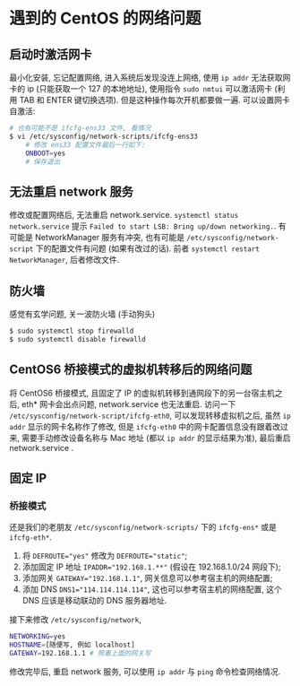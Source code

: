 # 遇到的 CentOS 的网络问题

## 启动时激活网卡

最小化安装, 忘记配置网络, 进入系统后发现没连上网络, 使用 `ip addr` 无法获取网卡的 ip (只能获取一个 127 的本地地址), 
使用指令 `sudo nmtui` 可以激活网卡 (利用 TAB 和 ENTER 键切换选项). 但是这种操作每次开机都要做一遍. 可以设置网卡自激活:

``` sh
# 也有可能不是 ifcfg-ens33 文件, 看情况
$ vi /etc/sysconfig/network-scripts/ifcfg-ens33
    # 修改 ens33 配置文件最后一行如下:
    ONBOOT=yes
    # 保存退出
```

## 无法重启 network 服务

修改或配置网络后, 无法重启 network.service. `systemctl status network.service` 提示 `Failed to start LSB: Bring up/down networking.`. 有可能是 NetworkManager 服务有冲突, 也有可能是 `/etc/sysconfig/network-script` 下的配置文件有问题 (如果有改过的话). 前者 `systemctl restart NetworkManager`, 后者修改文件.

## 防火墙

感觉有玄学问题, 关一波防火墙 (手动狗头)

``` sh
$ sudo systemctl stop firewalld
$ sudo systemctl disable firewalld
```

## CentOS6 桥接模式的虚拟机转移后的网络问题

将 CentOS6 桥接模式, 且固定了 IP 的虚拟机转移到通网段下的另一台宿主机之后, eth* 网卡会出点问题, network.service 也无法重启. 访问一下 `/etc/sysconfig/network-script/ifcfg-eth0`, 可以发现转移虚拟机之后, 虽然 `ip addr` 显示的网卡名称作了修改, 但是 `ifcfg-eth0` 中的网卡配置信息没有跟着改过来, 需要手动修改设备名称与 Mac 地址 (都以 `ip addr` 的显示结果为准), 最后重启 network.service .   

## 固定 IP

### 桥接模式

还是我们的老朋友 `/etc/sysconfig/network-scripts/` 下的 `ifcfg-ens*` 或是 `ifcfg-eth*`. 
1. 将 `DEFROUTE="yes"` 修改为 `DEFROUTE="static"`; 
1. 添加固定 IP 地址 `IPADDR="192.168.1.**"` (假设在 192.168.1.0/24 网段下); 
1. 添加网关 `GATEWAY="192.168.1.1"`, 网关信息可以参考宿主机的网络配置; 
1. 添加 DNS `DNS1="114.114.114.114"`, 这也可以参考宿主机的网络配置, 这个 DNS 应该是移动联动的 DNS 服务器地址. 

接下来修改 `/etc/sysconfig/network`, 
``` sh
NETWORKING=yes
HOSTNAME=[随便写, 例如 localhost]
GATEWAY=192.168.1.1 # 照着上面的网关写
```

修改完毕后, 重启 network 服务, 可以使用 `ip addr` 与 `ping` 命令检查网络情况.